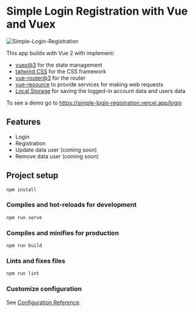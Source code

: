 # Simple Login Registration with Vue and Vuex
![Simple-Login-Registration](https://github.com/irvanalfaridzi/simple-login-registration/assets/44092368/54151027-2734-40e7-9345-93a4e4a5def2)

This app builds with Vue 2 with implement:
- [vuex@3](https://vuex.vuejs.org/) for the state management
- [tailwind CSS](https://tailwindcss.com/) for the CSS framework
- [vue-router@3](https://router.vuejs.org/) for the router
- [vue-resource](https://github.com/pagekit/vue-resource) to provide services for making web requests
- [Local Storage](https://v2.vuejs.org/v2/cookbook/client-side-storage.html) for saving the logged-in account data and users data

To see a demo go to https://simple-login-registration.vercel.app/login

## Features
- Login
- Registration
- Update data user (coming soon)
- Remove data user (coming soon)

## Project setup
```
npm install
```

### Compiles and hot-reloads for development
```
npm run serve
```

### Compiles and minifies for production
```
npm run build
```

### Lints and fixes files
```
npm run lint
```

### Customize configuration
See [Configuration Reference](https://cli.vuejs.org/config/).
